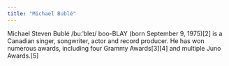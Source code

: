 ```yaml
---
title: "Michael Bublé"
---
```

Michael Steven Bublé /buːˈbleɪ/ boo-BLAY (born September 9, 1975)[2] is a Canadian singer, songwriter, actor and record producer. He has won numerous awards, including four Grammy Awards[3][4] and multiple Juno Awards.[5]
